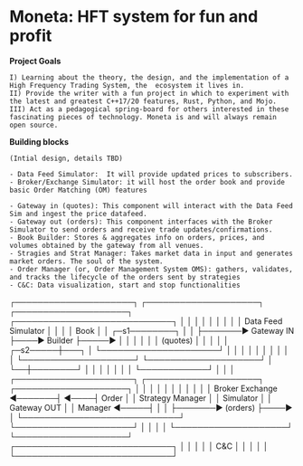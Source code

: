 # Moneta: HFT system for fun and profit

**Project Goals**

    I) Learning about the theory, the design, and the implementation of a High Frequency Trading System, the  ecosystem it lives in.
    II) Provide the writer with a fun project in which to experiment with the latest and greatest C++17/20 features, Rust, Python, and Mojo.
    III) Act as a pedagogical spring-board for others interested in these fascinating pieces of technology. Moneta is and will always remain open source.



**Building blocks**

    (Intial design, details TBD)

    - Data Feed Simulator:  It will provide updated prices to subscribers.
    - Broker/Exchange Simulator: it will host the order book and provide basic Order Matching (OM) features 

    - Gateway in (quotes): This component will interact with the Data Feed Sim and ingest the price datafeed.
    - Gateway out (orders): This component interfaces with the Broker Simulator to send orders and receive trade updates/confirmations.
    - Book Builder: Stores & aggregates info on orders, prices, and volumes obtained by the gateway from all venues.
    - Stragies and Strat Manager: Takes market data in input and generates market orders. The soul of the system.
    - Order Manager (or, Order Management System OMS): gathers, validates, and tracks the lifecycle of the orders sent by strategies 
    - C&C: Data visualization, start and stop functionalities 



┌─────────────────────┐       ┌────────────────────┐    ┌────────────────────┐     ┌────────────────────────────┐
│                     │       │                    │    │                    │     │                            │
│ Data Feed Simulator │       │                    │    │    Book            │     │   ┌─s1────────┐            │
│                     ├───────►    Gateway IN      ├────►    Builder         ├─────►   │           │            │
│                     │       │     (quotes)       │    │                    │     │   │  ┌─s2─────┼───┐        │
└─────────────────────┘       │                    │    │                    │     │   │  │        │   │        │
                              └────────────────────┘    └────────────────────┘     │   └──┼────────┘   │        │
                                                                                   │      │            │        │
                                                                                   │      └────────────┘        │
                                                                                   │                            │
┌─────────────────────┐       ┌────────────────────┐    ┌────────────────────┐     │                            │
│                     │       │                    │    │                    │     │                            │
│  Broker Exchange    ◄───────┤                    ◄────┤    Order           │     │   Strategy Manager         │
│  Simulator          │       │   Gateway OUT      │    │    Manager         ◄─────┤                            │
│                     ├───────►     (orders)       ├────►                    │     └────────────────────────────┘
└─────────────────────┘       │                    │    │                    │
                              └────────────────────┘    └────────────────────┘     ┌────────────────────────────┐
                                                                                   │                            │
                                                                                   │                            │
                                                                                   │           C&C              │
                                                                                   │                            │
                                                                                   │                            │
                                                                                   └────────────────────────────┘

